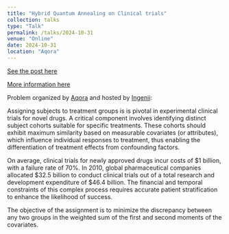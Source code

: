 ```yaml
---
title: "Hybrid Quantum Annealing on Clinical trials"
collection: talks
type: "Talk"
permalink: /talks/2024-10-31
venue: "Online"
date: 2024-10-31
location: "Aqora"
---
```


[See the post here](https://www.linkedin.com/feed/update/urn:li:activity:7250593642224967680)

[More information here](https://www.youtube.com/watch?v=peazYkETsUY)


Problem organized by [Aqora](https://aqora.io/competitions/ingenii-clinical-trial) and hosted by [Ingenii](https://www.ingenii.io/quantum-hub):

Assigning subjects to treatment groups is is pivotal in experimental clinical trials for novel drugs. A critical component involves identifying distinct subject cohorts suitable for specific treatments. These cohorts should exhibit maximum similarity based on measurable covariates (or attributes), which influence individual responses to treatment, thus enabling the differentiation of treatment effects from confounding factors.

On average, clinical trials for newly approved drugs incur costs of $1 billion, with a failure rate of 70%. In 2010, global pharmaceutical companies allocated $32.5 billion to conduct clinical trials out of a total research and development expenditure of $46.4 billion. The financial and temporal constraints of this complex process requires accurate patient stratification to enhance the likelihood of success.

The objective of the assignment is to minimize the discrepancy between any two groups in the weighted sum of the first and second moments of the covariates. 
